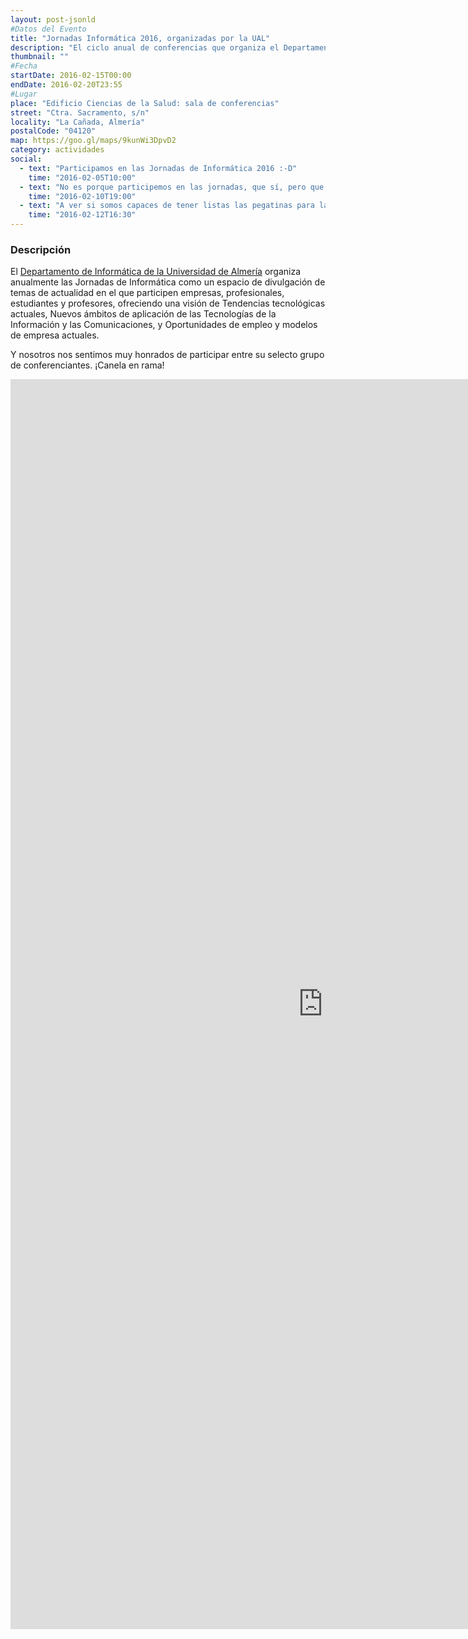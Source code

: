 ```yaml
---
layout: post-jsonld
#Datos del Evento
title: "Jornadas Informática 2016, organizadas por la UAL"
description: "El ciclo anual de conferencias que organiza el Departamento de Informática de la Universidad de Almería"
thumbnail: ""
#Fecha
startDate: 2016-02-15T00:00
endDate: 2016-02-20T23:55
#Lugar
place: "Edificio Ciencias de la Salud: sala de conferencias"
street: "Ctra. Sacramento, s/n"
locality: "La Cañada, Almería"
postalCode: "04120"
map: https://goo.gl/maps/9kunWi3DpvD2
category: actividades
social:
  - text: "Participamos en las Jornadas de Informática 2016 :-D"
    time: "2016-02-05T10:00"
  - text: "No es porque participemos en las jornadas, que sí, pero que no os las perdáis"
    time: "2016-02-10T19:00"
  - text: "A ver si somos capaces de tener listas las pegatinas para las Jornadas"
    time: "2016-02-12T16:30"
---
```


### Descripción

El [Departamento de Informática de la Universidad de Almería](http://cms.ual.es/UAL/universidad/departamentos/informatica/index.htm) organiza anualmente las Jornadas de Informática como un espacio de divulgación de temas de actualidad en el que participen empresas, profesionales, estudiantes y profesores, ofreciendo una visión de Tendencias tecnológicas actuales, Nuevos ámbitos de aplicación de las Tecnologías de la Información y las Comunicaciones, y Oportunidades de empleo y modelos de empresa actuales.

Y nosotros nos sentimos muy honrados de participar entre su selecto grupo de conferenciantes. ¡Canela en rama!


<iframe src="http://www.ual.es/eventos/jornadasinformatica/" width="1000" height="2000" frameborder="0" style="border:0" allowfullscreen></iframe>
